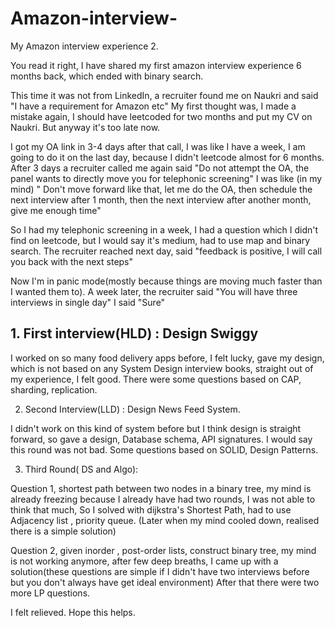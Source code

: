 # Amazon-interview-
My Amazon interview experience 2.

You read it right, I have shared my first amazon interview experience 6 months back, which ended with binary search.

This time it was not from LinkedIn, a recruiter found me on Naukri and said "I have a requirement for Amazon etc" My first thought was, I made a mistake again, I should have leetcoded for two months and put my CV on Naukri. But anyway it's too late now.

I got my OA link in 3-4 days after that call, I was like I have a week, I am going to do it on the last day, because I didn't leetcode almost for 6 months. After 3 days a recruiter called me again said "Do not attempt the OA, the panel wants to directly move you for telephonic screening" I was like (in my mind) " Don't move forward like that, let me do the OA, then schedule the next interview after 1 month, then the next interview after another month, give me enough time"

So I had my telephonic screening in a week, I had a question which I didn't find on leetcode, but I would say it's medium, had to use map and binary search. The recruiter reached next day, said "feedback is positive, I will call you back with the next steps"


Now I'm in panic mode(mostly because things are moving much faster than I wanted them to). A week later, the recruiter said "You will have three interviews in single day" I said "Sure"


## 1. First interview(HLD) : Design Swiggy

I worked on so many food delivery apps before, I felt lucky, gave my design, which is not based on any System Design interview books, straight out of my experience, I felt good. There were some questions based on CAP, sharding, replication.

2. Second Interview(LLD) : Design News Feed System.

I didn't work on this kind of system before but I think design is straight forward, so gave a design, Database schema, API signatures. I would say this round was not bad. Some questions based on SOLID, Design Patterns.

3. Third Round( DS and Algo):

Question 1, shortest path between two nodes in a binary tree, my mind is already freezing because I already have had two rounds, I was not able to think that much, So I solved with dijkstra's Shortest Path, had to use Adjacency list , priority queue. (Later when my mind cooled down, realised there is a simple solution)

Question 2, given inorder , post-order lists, construct binary tree, my mind is not working anymore, after few deep breaths, I came up with a solution(these questions are simple if I didn't have two interviews before but you don't always have get ideal environment) After that there were two more LP questions.

I felt relieved. Hope this helps.
